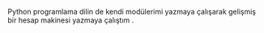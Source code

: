 Python programlama dilin de kendi modülerimi yazmaya çalışarak gelişmiş bir hesap makinesi yazmaya çalıştım .

